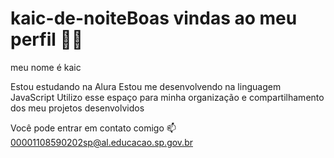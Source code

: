 # kaic-de-noiteBoas vindas ao meu perfil 💙💙
meu nome é kaic

Estou estudando na Alura
Estou me desenvolvendo na linguagem JavaScript
Utilizo esse espaço para minha organização e compartilhamento dos meu projetos desenvolvidos

Você pode entrar em contato comigo 📫
00001108590202sp@al.educacao.sp.gov.br
